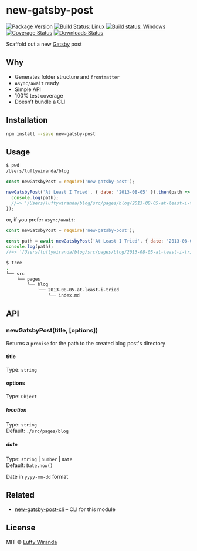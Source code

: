 # new-gatsby-post

[![Package Version](https://img.shields.io/npm/v/new-gatsby-post.svg)](https://www.npmjs.com/package/new-gatsby-post)
[![Build Status: Linux](https://img.shields.io/travis/luftywiranda13/new-gatsby-post/master.svg)](https://travis-ci.org/luftywiranda13/new-gatsby-post)
[![Build status: Windows](https://ci.appveyor.com/api/projects/status/urakliukex3h6lfd/branch/master?svg=true)](https://ci.appveyor.com/project/luftywiranda13/new-gatsby-post/branch/master)
[![Coverage Status](https://img.shields.io/codecov/c/github/luftywiranda13/new-gatsby-post/master.svg)](https://codecov.io/gh/luftywiranda13/new-gatsby-post)
[![Downloads Status](https://img.shields.io/npm/dm/new-gatsby-post.svg)](https://npm-stat.com/charts.html?package=new-gatsby-post&from=2016-04-01)

Scaffold out a new [Gatsby](https://www.gatsbyjs.org/) post

## Why

* Generates folder structure and `frontmatter`
* `Async/await` ready
* Simple API
* 100% test coverage
* Doesnʼt bundle a CLI

## Installation

```sh
npm install --save new-gatsby-post
```

## Usage

```sh
$ pwd
/Users/luftywiranda/blog
```

```js
const newGatsbyPost = require('new-gatsby-post');

newGatsbyPost('At Least I Tried', { date: '2013-08-05' }).then(path => {
  console.log(path);
  //=> '/Users/luftywiranda/blog/src/pages/blog/2013-08-05-at-least-i-tried'
});
```

or, if you prefer `async/await`:

```js
const newGatsbyPost = require('new-gatsby-post');

const path = await newGatsbyPost('At Least I Tried', { date: '2013-08-05' });
console.log(path);
//=> '/Users/luftywiranda/blog/src/pages/blog/2013-08-05-at-least-i-tried'
```

```sh
$ tree
.
└── src
    └── pages
        └── blog
            └── 2013-08-05-at-least-i-tried
                └── index.md
```

## API

### newGatsbyPost(title, [options])

Returns a `promise` for the path to the created blog post's directory

#### title

Type: `string`

#### options

Type: `Object`

##### location

Type: `string`<br />
Default: `./src/pages/blog`

##### date

Type: `string` | `number` | `Date`<br />
Default: `Date.now()`

Date in `yyyy-mm-dd` format

## Related

* [new-gatsby-post-cli](https://github.com/luftywiranda13/new-gatsby-post-cli) – CLI for this module

## License

MIT &copy; [Lufty Wiranda](https://www.luftywiranda.com)
